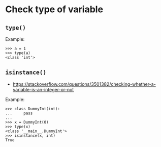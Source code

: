 # Check type of variable


## `type()`



Example:

~~~~
>>> a = 1
>>> type(a)
<class 'int'>

~~~~


## `isinstance()`

- https://stackoverflow.com/questions/3501382/checking-whether-a-variable-is-an-integer-or-not


Example:

~~~~
>>> class DummyInt(int):
...     pass
... 
>>> x = DummyInt(0)
>>> type(x)
<class '__main__.DummyInt'>
>>> isinstance(x, int)
True
~~~~
